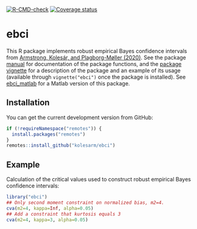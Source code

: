 [![R-CMD-check](https://github.com/kolesarm/ebci/workflows/R-CMD-check/badge.svg)](https://github.com/kolesarm/ebci/actions) [![Coverage status](https://codecov.io/gh/kolesarm/ebci/branch/master/graph/badge.svg)](https://codecov.io/github/kolesarm/ebci?branch=master)

# ebci

This R package implements robust empirical Bayes confidence intervals from
[Armstrong, Kolesár, and Plagborg-Møller
(2020)](https://arxiv.org/abs/2004.03448). See the package
[manual](doc/manual.pdf) for documentation of the package functions, and the
[package vignette](doc/ebci.pdf) for a description of the package and an example
of its usage (available through `vignette("ebci")` once the package is
installed). See [ebci_matlab](https://github.com/mikkelpm/ebci_matlab) for a
Matlab version of this package.

## Installation

You can get the current development version from GitHub:

``` r
if (!requireNamespace("remotes")) {
  install.packages("remotes")
}
remotes::install_github("kolesarm/ebci")
```

## Example

Calculation of the critical values used to construct robust empirical Bayes
confidence intervals:

``` r
library("ebci")
## Only second moment constraint on normalized bias, m2=4.
cva(m2=4, kappa=Inf, alpha=0.05)
## Add a constraint that kurtosis equals 3
cva(m2=4, kappa=3, alpha=0.05)
```
